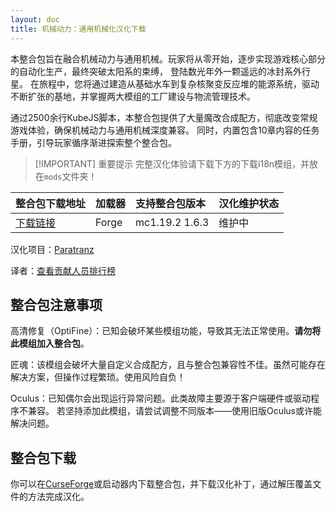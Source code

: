 ```yaml
---
layout: doc
title: 机械动力：通用机械化汉化下载
---
```


本整合包旨在融合机械动力与通用机械。玩家将从零开始，逐步实现游戏核心部分的自动化生产，最终突破太阳系的束缚，
登陆数光年外一颗遥远的冰封系外行星。
在旅程中，您将通过建造从基础水车到复杂核聚变反应堆的能源系统，驱动不断扩张的基地，并掌握两大模组的工厂建设与物流管理技术。

通过 ​2500余行KubeJS脚本，本整合包提供了大量魔改合成配方，彻底改变常规游戏体验，确保机械动力与通用机械深度兼容。
同时，内置包含10章内容的任务手册，引导玩家循序渐进探索整个整合包。

> [!IMPORTANT] 重要提示
> 完整汉化体验请下载下方的下载i18n模组，并放在`mods`文件夹！

| 整合包下载地址                                                             | 加载器 | 支持整合包版本 | 汉化维护状态 |
| :------------------------------------------------------------------------- | :----- | :------------- | :----------- |
| [下载链接](https://www.curseforge.com/minecraft/modpacks/create-mekanized) | Forge  | mc1.19.2 1.6.3 | 维护中       |

<DownloadLinks :methods="[
  { id: 'baidu-drive', text: '下载汉化', icon: '/imgs/svg/baidu-drive.svg', link: 'https://pan.baidu.com/s/1OI533N2IMHssFsoGm5o0lg?pwd=x068#list/path=%2F%E8%87%AA%E5%B0%8A%E5%AF%BA%E6%B1%89%E5%8C%96%E5%85%A8%E9%9B%86%2F1.19.x' },
  { id: 'curseforge', text: '下载i18n模组', icon: '/imgs/svg/curseforge.svg', link: 'https://www.curseforge.com/api/v1/mods/297404/files/6351071/download' },
  { id: 'bilibili', text: '宣传片', icon: '/imgs/svg/bilibili.svg', link: 'https://www.bilibili.com/video/BV1ckYTePEfL/' },
  { id: 'bilibili', text: '专栏介绍', icon: '/imgs/svg/bilibili.svg', link: 'https://www.bilibili.com/opus/1081256062602969111' },
  { id: 'lazy', text: '懒汉下载', icon: '/imgs/lazydl.png', link: 'https://pan.baidu.com/s/1OI533N2IMHssFsoGm5o0lg?pwd=x068#list/path=%2F%E8%87%AA%E5%B0%8A%E5%AF%BA%E6%B1%89%E5%8C%96%E5%85%A8%E9%9B%86%2F1.19.x' }
]" />

汉化项目：[Paratranz](https://paratranz.cn/projects/11377)

译者：[查看贡献人员排行榜](https://paratranz.cn/projects/11377/leaderboard)

## 整合包注意事项

高清修复（OptiFine）：已知会破坏某些模组功能，导致其无法正常使用。**请勿将此模组加入整合包**。

匠魂：该模组会破坏大量自定义合成配方，且与整合包兼容性不佳。虽然可能存在解决方案，但操作过程繁琐。使用风险自负！

Oculus：已知偶尔会出现运行异常问题。此类故障主要源于客户端硬件或驱动程序不兼容。
若坚持添加此模组，请尝试调整不同版本——使用旧版Oculus或许能解决问题。

## 整合包下载

你可以在[CurseForge](https://www.curseforge.com/minecraft/modpacks/create-mekanized)或启动器内下载整合包，并下载汉化补丁，通过解压覆盖文件的方法完成汉化。

<DocSupport />
